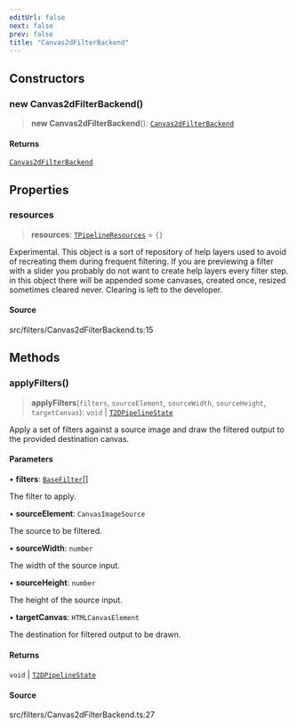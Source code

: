 ```yaml
---
editUrl: false
next: false
prev: false
title: "Canvas2dFilterBackend"
---
```


## Constructors

### new Canvas2dFilterBackend()

> **new Canvas2dFilterBackend**(): [`Canvas2dFilterBackend`](Canvas2dFilterBackend.md)

#### Returns

[`Canvas2dFilterBackend`](Canvas2dFilterBackend.md)

## Properties

### resources

> **resources**: [`TPipelineResources`](../type-aliases/TPipelineResources.md) = `{}`

Experimental. This object is a sort of repository of help layers used to avoid
of recreating them during frequent filtering. If you are previewing a filter with
a slider you probably do not want to create help layers every filter step.
in this object there will be appended some canvases, created once, resized sometimes
cleared never. Clearing is left to the developer.

#### Source

src/filters/Canvas2dFilterBackend.ts:15

## Methods

### applyFilters()

> **applyFilters**(`filters`, `sourceElement`, `sourceWidth`, `sourceHeight`, `targetCanvas`): `void` \| [`T2DPipelineState`](../type-aliases/T2DPipelineState.md)

Apply a set of filters against a source image and draw the filtered output
to the provided destination canvas.

#### Parameters

• **filters**: [`BaseFilter`](../namespaces/filters/classes/BaseFilter.md)[]

The filter to apply.

• **sourceElement**: `CanvasImageSource`

The source to be filtered.

• **sourceWidth**: `number`

The width of the source input.

• **sourceHeight**: `number`

The height of the source input.

• **targetCanvas**: `HTMLCanvasElement`

The destination for filtered output to be drawn.

#### Returns

`void` \| [`T2DPipelineState`](../type-aliases/T2DPipelineState.md)

#### Source

src/filters/Canvas2dFilterBackend.ts:27
